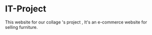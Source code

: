 # IT-Project
This website for our collage 's project , It's an e-commerce website for selling furniture.
